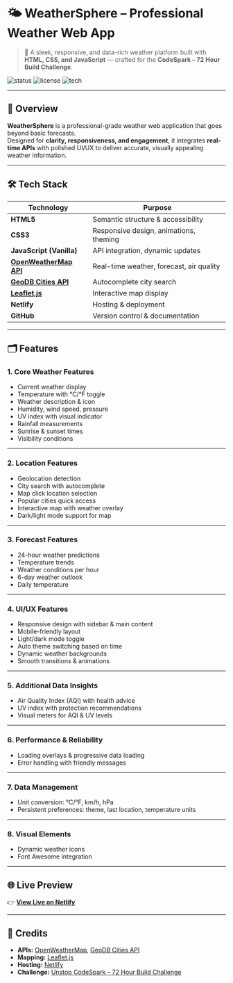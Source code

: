 # 🌤️ WeatherSphere – Professional Weather Web App

> 🚀 A sleek, responsive, and data-rich weather platform built with **HTML, CSS, and JavaScript** — crafted for the **CodeSpark – 72 Hour Build Challenge**.

![status](https://img.shields.io/badge/status-Hackathon%20Project-orange?style=flat-square)
![license](https://img.shields.io/badge/license-MIT-blue?style=flat-square)
![tech](https://img.shields.io/badge/tech-HTML%20%7C%20CSS%20%7C%20JavaScript-green?style=flat-square)

---

## 🧠 Overview

**WeatherSphere** is a professional-grade weather web application that goes beyond basic forecasts.  
Designed for **clarity, responsiveness, and engagement**, it integrates **real-time APIs** with polished UI/UX to deliver accurate, visually appealing weather information.

---

## 🛠 Tech Stack

| Technology | Purpose |
|------------|---------|
| **HTML5** | Semantic structure & accessibility |
| **CSS3** | Responsive design, animations, theming |
| **JavaScript (Vanilla)** | API integration, dynamic updates |
| **[OpenWeatherMap API](https://openweathermap.org/api)** | Real-time weather, forecast, air quality |
| **[GeoDB Cities API](https://rapidapi.com/wirefreethought/api/geodb-cities/)** | Autocomplete city search |
| **[Leaflet.js](https://leafletjs.com/)** | Interactive map display |
| **Netlify** | Hosting & deployment |
| **GitHub** | Version control & documentation |

---

## 🗂 Features

### **1. Core Weather Features**
- Current weather display  
- Temperature with °C/°F toggle  
- Weather description & icon  
- Humidity, wind speed, pressure  
- UV index with visual indicator  
- Rainfall measurements  
- Sunrise & sunset times  
- Visibility conditions  

---

### **2. Location Features**
- Geolocation detection  
- City search with autocomplete  
- Map click location selection  
- Popular cities quick access  
- Interactive map with weather overlay  
- Dark/light mode support for map  

---

### **3. Forecast Features**
- 24-hour weather predictions  
- Temperature trends  
- Weather conditions per hour  
- 6-day weather outlook  
- Daily temperature 

---

### **4. UI/UX Features**
- Responsive design with sidebar & main content  
- Mobile-friendly layout  
- Light/dark mode toggle  
- Auto theme switching based on time  
- Dynamic weather backgrounds  
- Smooth transitions & animations  

---

### **5. Additional Data Insights**
- Air Quality Index (AQI) with health advice  
- UV index with protection recommendations  
- Visual meters for AQI & UV levels  

---

### **6. Performance & Reliability**
- Loading overlays & progressive data loading  
- Error handling with friendly messages  

---

### **7. Data Management**
- Unit conversion: °C/°F, km/h, hPa  
- Persistent preferences: theme, last location, temperature units  

---

### **8. Visual Elements**
- Dynamic weather icons  
- Font Awesome integration    

---

## 🌐 Live Preview
👉 **[View Live on Netlify](#)**

---

## 📝 Credits
- **APIs:** [OpenWeatherMap](https://openweathermap.org/api), [GeoDB Cities API](https://rapidapi.com/wirefreethought/api/geodb-cities/)  
- **Mapping:** [Leaflet.js](https://leafletjs.com/)  
- **Hosting:** [Netlify](https://www.netlify.com/)  
- **Challenge:** [Unstop CodeSpark – 72 Hour Build Challenge](https://unstop.com/hackathons/codespark-72-hour-build-challenge-techweek-vibe-engineers-government-engineering-college-siwan-1537337)
